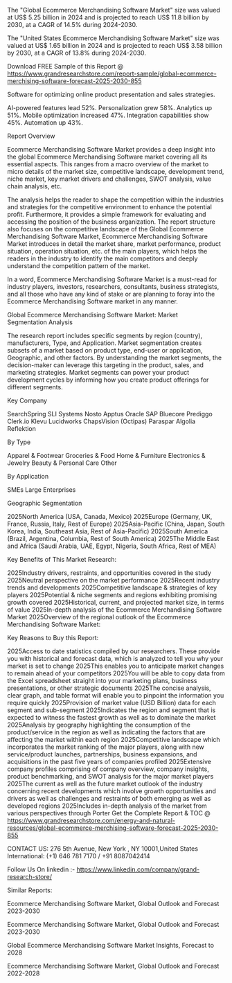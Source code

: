  The "Global Ecommerce Merchandising Software Market" size was valued at US$ 5.25 billion in 2024 and is projected to reach US$ 11.8 billion by 2030, at a CAGR of 14.5% during 2024-2030.



The "United States Ecommerce Merchandising Software Market" size was valued at US$ 1.65 billion in 2024 and is projected to reach US$ 3.58 billion by 2030, at a CAGR of 13.8% during 2024-2030.

Download FREE Sample of this Report @ https://www.grandresearchstore.com/report-sample/global-ecommerce-merchising-software-forecast-2025-2030-855




Software for optimizing online product presentation and sales strategies.



AI-powered features lead 52%. Personalization grew 58%. Analytics up 51%. Mobile optimization increased 47%. Integration capabilities show 45%. Automation up 43%.



Report Overview





Ecommerce Merchandising Software Market provides a deep insight into the global Ecommerce Merchandising Software market covering all its essential aspects. This ranges from a macro overview of the market to micro details of the market size, competitive landscape, development trend, niche market, key market drivers and challenges, SWOT analysis, value chain analysis, etc.



The analysis helps the reader to shape the competition within the industries and strategies for the competitive environment to enhance the potential profit. Furthermore, it provides a simple framework for evaluating and accessing the position of the business organization. The report structure also focuses on the competitive landscape of the Global Ecommerce Merchandising Software Market, Ecommerce Merchandising Software Market introduces in detail the market share, market performance, product situation, operation situation, etc. of the main players, which helps the readers in the industry to identify the main competitors and deeply understand the competition pattern of the market.



In a word, Ecommerce Merchandising Software Market is a must-read for industry players, investors, researchers, consultants, business strategists, and all those who have any kind of stake or are planning to foray into the Ecommerce Merchandising Software market in any manner.



Global Ecommerce Merchandising Software Market: Market Segmentation Analysis

The research report includes specific segments by region (country), manufacturers, Type, and Application. Market segmentation creates subsets of a market based on product type, end-user or application, Geographic, and other factors. By understanding the market segments, the decision-maker can leverage this targeting in the product, sales, and marketing strategies. Market segments can power your product development cycles by informing how you create product offerings for different segments.



Key Company



SearchSpring
SLI Systems
Nosto
Apptus
Oracle
SAP
Bluecore
Prediggo
Clerk.io
Klevu
Lucidworks
ChapsVision (Octipas)
Paraspar
Algolia
Reflektion


By Type



Apparel & Footwear
Groceries & Food
Home & Furniture
Electronics & Jewelry
Beauty & Personal Care
Other


By Application



SMEs
Large Enterprises


Geographic Segmentation



2025North America (USA, Canada, Mexico)
2025Europe (Germany, UK, France, Russia, Italy, Rest of Europe)
2025Asia-Pacific (China, Japan, South Korea, India, Southeast Asia, Rest of Asia-Pacific)
2025South America (Brazil, Argentina, Columbia, Rest of South America)
2025The Middle East and Africa (Saudi Arabia, UAE, Egypt, Nigeria, South Africa, Rest of MEA)


Key Benefits of This Market Research:



2025Industry drivers, restraints, and opportunities covered in the study
2025Neutral perspective on the market performance
2025Recent industry trends and developments
2025Competitive landscape & strategies of key players
2025Potential & niche segments and regions exhibiting promising growth covered
2025Historical, current, and projected market size, in terms of value
2025In-depth analysis of the Ecommerce Merchandising Software Market
2025Overview of the regional outlook of the Ecommerce Merchandising Software Market:


Key Reasons to Buy this Report:



2025Access to date statistics compiled by our researchers. These provide you with historical and forecast data, which is analyzed to tell you why your market is set to change
2025This enables you to anticipate market changes to remain ahead of your competitors
2025You will be able to copy data from the Excel spreadsheet straight into your marketing plans, business presentations, or other strategic documents
2025The concise analysis, clear graph, and table format will enable you to pinpoint the information you require quickly
2025Provision of market value (USD Billion) data for each segment and sub-segment
2025Indicates the region and segment that is expected to witness the fastest growth as well as to dominate the market
2025Analysis by geography highlighting the consumption of the product/service in the region as well as indicating the factors that are affecting the market within each region
2025Competitive landscape which incorporates the market ranking of the major players, along with new service/product launches, partnerships, business expansions, and acquisitions in the past five years of companies profiled
2025Extensive company profiles comprising of company overview, company insights, product benchmarking, and SWOT analysis for the major market players
2025The current as well as the future market outlook of the industry concerning recent developments which involve growth opportunities and drivers as well as challenges and restraints of both emerging as well as developed regions
2025Includes in-depth analysis of the market from various perspectives through Porter
Get the Complete Report & TOC @ https://www.grandresearchstore.com/energy-and-natural-resources/global-ecommerce-merchising-software-forecast-2025-2030-855

 
CONTACT US:
276 5th Avenue, New York , NY 10001,United States
International: (+1) 646 781 7170 / +91 8087042414

Follow Us On linkedin :- https://www.linkedin.com/company/grand-research-store/


Similar Reports:

Ecommerce Merchandising Software Market, Global Outlook and Forecast 2023-2030

Ecommerce Merchandising Software Market, Global Outlook and Forecast 2023-2030

Global Ecommerce Merchandising Software Market Insights, Forecast to 2028

Ecommerce Merchandising Software Market, Global Outlook and Forecast 2022-2028
